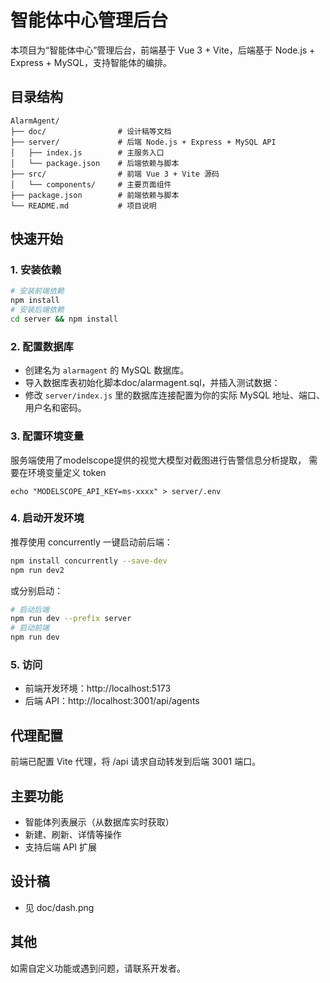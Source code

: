 # 智能体中心管理后台

本项目为“智能体中心”管理后台，前端基于 Vue 3 + Vite，后端基于 Node.js + Express + MySQL，支持智能体的编排。

## 目录结构

```
AlarmAgent/
├── doc/                # 设计稿等文档
├── server/             # 后端 Node.js + Express + MySQL API
│   ├── index.js        # 主服务入口
│   └── package.json    # 后端依赖与脚本
├── src/                # 前端 Vue 3 + Vite 源码
│   └── components/     # 主要页面组件
├── package.json        # 前端依赖与脚本
└── README.md           # 项目说明
```

## 快速开始

### 1. 安装依赖

```bash
# 安装前端依赖
npm install
# 安装后端依赖
cd server && npm install
```

### 2. 配置数据库

- 创建名为 `alarmagent` 的 MySQL 数据库。
- 导入数据库表初始化脚本doc/alarmagent.sql，并插入测试数据：
- 修改 `server/index.js` 里的数据库连接配置为你的实际 MySQL 地址、端口、用户名和密码。

### 3. 配置环境变量
服务端使用了modelscope提供的视觉大模型对截图进行告警信息分析提取， 需要在环境变量定义 token
```
echo "MODELSCOPE_API_KEY=ms-xxxx" > server/.env
```

### 4. 启动开发环境

推荐使用 concurrently 一键启动前后端：

```bash
npm install concurrently --save-dev
npm run dev2
```

或分别启动：

```bash
# 启动后端
npm run dev --prefix server
# 启动前端
npm run dev
```

### 5. 访问

- 前端开发环境：http://localhost:5173
- 后端 API：http://localhost:3001/api/agents

## 代理配置

前端已配置 Vite 代理，将 /api 请求自动转发到后端 3001 端口。

## 主要功能
- 智能体列表展示（从数据库实时获取）
- 新建、刷新、详情等操作
- 支持后端 API 扩展

## 设计稿
- 见 doc/dash.png

## 其他
如需自定义功能或遇到问题，请联系开发者。
